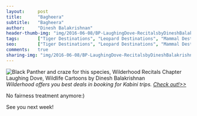 ```yaml
---
layout:     post
title:      "Bagheera"
subtitle:   "Bagheera"
author:     "Dinesh Balakrishnan"
header-thumb-img: "img/2016-06-08/BP-LaughingDove-RecitalsbyDineshBalakrishnan-thumb.jpg"
tags:       ["Tiger Destinations", "Leopard Destinations", "Mammal Destinations", "Kabini", "Bagheera"]
seo: 		["Tiger Destinations", "Leopard Destinations", "Mammal Destinations", "Kabini"]
comments:   true
sharing-img: "img/2016-06-08/BP-LaughingDove-RecitalsbyDineshBalakrishnan.jpg"
---
```



<img src="{{ site.baseurl }}/img/2016-06-08/BP-LaughingDove-RecitalsbyDineshBalakrishnan.jpg" alt="Black Panther and craze for this species, Wilderhood Recitals Chapter Laughing Dove, Wildlife Cartoons by Dinesh Balakrishnan">

<em>
Wilderhood offers you best deals in booking for Kabini trips. <a href="http://www.wilderhood.com/destination/Kabini" target="_blank">Check out!>></a>
</em>

<p>
No fairness treatment anymore:)
</p>

<p>
See you next week!
</p>